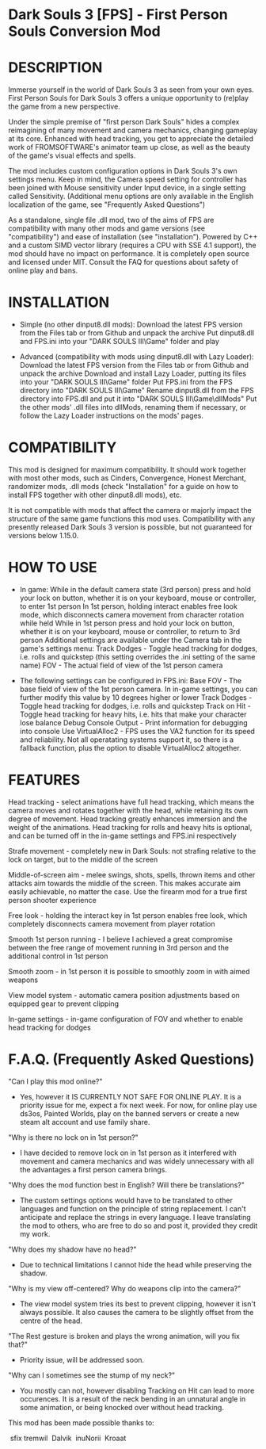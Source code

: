 ﻿# Dark Souls 3 [FPS] - First Person Souls Conversion Mod

# DESCRIPTION

﻿Immerse yourself in the world of Dark Souls 3 as seen from your own eyes. First Person Souls for Dark Souls 3 offers a unique opportunity to (re)play the game from a new perspective.

Under the simple premise of "first person Dark Souls" hides a complex reimagining of many movement and camera mechanics, changing gameplay at its core. Enhanced with head tracking, you get to appreciate the detailed work of FROMSOFTWARE's animator team up close, as well as the beauty of the game's visual effects and spells.

The mod includes custom configuration options in Dark Souls 3's own settings menu. Keep in mind, the Camera speed setting for controller has been joined with Mouse sensitivity under Input device, in a single setting called Sensitivity.
(Additional menu options are only available in the English localization of the game, see "Frequently Asked Questions")

As a standalone, single file .dll mod, two of the aims of FPS are compatibility with many other mods and game versions (see "compatibility") and ease of installation (see "installation"). Powered by C++ and a custom SIMD vector library (requires a CPU with SSE 4.1 support), the mod should have no impact on performance. It is completely open source and licensed under MIT. Consult the FAQ for questions about safety of online play and bans.


# INSTALLATION 

* Simple (no other dinput8.dll mods):
Download the latest FPS version from the Files tab or from Github and unpack the archive
Put dinput8.dll and FPS.ini into your "DARK SOULS III\Game" folder and play


* Advanced (compatibility with mods using dinput8.dll with Lazy Loader):
Download the latest FPS version from the Files tab or from Github and unpack the archive
Download and install Lazy Loader﻿, putting its files into your "DARK SOULS III\Game" folder
Put FPS.ini from the FPS directory into "DARK SOULS III\Game"
Rename dinput8.dll from the FPS directory into FPS.dll and put it into "DARK SOULS III\Game\dllMods"
Put the other mods' .dll files into dllMods, renaming them if necessary, or follow the Lazy Loader instructions on the mods' pages. 

# COMPATIBILITY

This mod is designed for maximum compatibility. It should work together with most other mods, such as Cinders, Convergence, Honest Merchant, randomizer mods, .dll mods (check "Installation" for a guide on how to install FPS together with other dinput8.dll mods), etc.

It is not compatible with mods that affect the camera or majorly impact the structure of the same game functions this mod uses. Compatibility with any presently released Dark Souls 3 version is possible, but not guaranteed for versions below 1.15.0.


# HOW TO USE

* In game:
While in the default camera state (3rd person) press and hold your lock on button, whether it is on your keyboard, mouse or controller, to enter 1st person
In 1st person, holding interact enables free look mode, which disconnects camera movement from character rotation while held
While in 1st person press and hold your lock on button, whether it is on your keyboard, mouse or controller, to return to 3rd person
Additional settings are available under the Camera tab in the game's settings menu: 
﻿﻿Track Dodges - Toggle head tracking for dodges, i.e. rolls and quickstep (this setting overrides the .ini setting of ﻿﻿﻿the same name)
﻿﻿FOV - The actual field of view of the 1st person camera


* The following settings can be configured in FPS.ini:
Base FOV - The base field of view of the 1st person camera. In in-game settings, you can further modify this value by 10 degrees higher or lower
Track Dodges - Toggle head tracking for dodges, i.e. rolls and quickstep
Track on Hit - Toggle head tracking for heavy hits, i.e. hits that make your character lose balance
Debug Console Output - Print information for debugging into console
Use VirtualAlloc2 - FPS uses the VA2 function for its speed and reliability. Not all operatating systems support it, so there is a fallback function, plus the option to disable VirtualAlloc2 altogether.

# FEATURES

Head tracking - select animations have full head tracking, which means the camera moves and rotates together with the head, while retaining its own degree of movement. Head tracking greatly enhances immersion and the weight of the animations. Head tracking for rolls and heavy hits is optional, and can be turned off in the in-game settings and FPS.ini respectively

Strafe movement - completely new in Dark Souls: not strafing relative to the lock on target, but to the middle of the screen

Middle-of-screen aim - melee swings, shots, spells, thrown items and other attacks aim towards the middle of the screen. This makes accurate aim easily achievable, no matter the case. Use the firearm mod for a true first person shooter experience﻿
 
Free look - holding the interact key in 1st person enables free look, which completely disconnects camera movement from player rotation

Smooth 1st person running - I believe I achieved a great compromise between the free range of movement running in 3rd person and the additional control in 1st person

Smooth zoom - in 1st person it is possible to smoothly zoom in with aimed weapons

View model system - automatic camera position adjustments based on equipped gear to prevent clipping

In-game settings - in-game configuration of FOV and whether to enable head tracking for dodges


# F.A.Q. (Frequently Asked Questions)

"Can I play this mod online?"
- Yes, however it IS CURRENTLY NOT SAFE FOR ONLINE PLAY. It is a priority issue for me, expect a fix next week. For now, for online play use ds3os﻿, Painted Worlds﻿, play on the banned servers or create a new steam alt account and use family share.

"Why is there no lock on in 1st person?"
- I have decided to remove lock on in 1st person as it interfered with movement and camera mechanics and was widely unnecessary with all the advantages a first person camera brings.

"Why does the mod function best in English? Will there be translations?"
- The custom settings options would have to be translated to other languages and function on the principle of string replacement. I can't anticipate and replace the strings in every language. I leave translating the mod to others, who are free to do so and post it, provided they credit my work.

"Why does my shadow have no head?"
- Due to technical limitations I cannot hide the head while preserving the shadow.

"Why is my view off-centered? Why do weapons clip into the camera?"
- The view model system tries its best to prevent clipping, however it isn't always possible. It also causes the camera to be slightly offset from the centre of the head.

"The Rest gesture is broken and plays the wrong animation, will you fix that?"
- Priority issue, will be addressed soon.

"Why can I sometimes see the stump of my neck?"
- You mostly can not, however disabling Tracking on Hit can lead to more occurences. It is a result of the neck bending in an unnatural angle in some animation, or being knocked over without head tracking.



This mod has been made possible thanks to:

﻿	sfix
	﻿tremwil
﻿	Dalvik
﻿	inuNorii
﻿	Kroaat